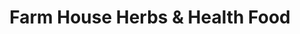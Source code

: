 ---
title: "Farm House Herbs & Health Food"
url: /mena/farm-house-herbs-and-health-food/
shop: health food
---